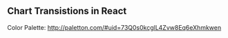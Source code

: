 ##  Chart Transistions in React ##

Color Palette:
http://paletton.com/#uid=73Q0s0kcglL4Zvw8Eq6eXhmkwen